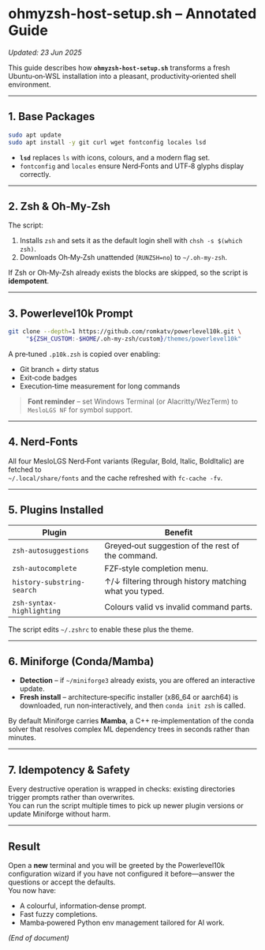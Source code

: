 # ohmyzsh-host-setup.sh – Annotated Guide  
*Updated: 23 Jun 2025*

This guide describes how **`ohmyzsh-host-setup.sh`** transforms a fresh Ubuntu‑on‑WSL installation into a pleasant, productivity‑oriented shell environment.

---

## 1. Base Packages  

```bash
sudo apt update
sudo apt install -y git curl wget fontconfig locales lsd
```

* **`lsd`** replaces `ls` with icons, colours, and a modern flag set.  
* `fontconfig` and `locales` ensure Nerd‑Fonts and UTF‑8 glyphs display correctly.

---

## 2. Zsh & Oh‑My‑Zsh  

The script:

1. Installs `zsh` and sets it as the default login shell with `chsh -s $(which zsh)`.  
2. Downloads Oh‑My‑Zsh unattended (`RUNZSH=no`) to `~/.oh-my-zsh`.

If Zsh or Oh‑My‑Zsh already exists the blocks are skipped, so the script is **idempotent**.

---

## 3. Powerlevel10k Prompt  

```bash
git clone --depth=1 https://github.com/romkatv/powerlevel10k.git \
     "${ZSH_CUSTOM:-$HOME/.oh-my-zsh/custom}/themes/powerlevel10k"
```

A pre‑tuned `.p10k.zsh` is copied over enabling:

* Git branch + dirty status  
* Exit‑code badges  
* Execution‑time measurement for long commands

> **Font reminder** – set Windows Terminal (or Alacritty/WezTerm) to `MesloLGS NF` for symbol support.

---

## 4. Nerd‑Fonts  

All four MesloLGS Nerd‑Font variants (Regular, Bold, Italic, BoldItalic) are fetched to  
`~/.local/share/fonts` and the cache refreshed with `fc-cache -fv`.

---

## 5. Plugins Installed  

| Plugin | Benefit |
|--------|---------|
| `zsh-autosuggestions` | Greyed‑out suggestion of the rest of the command. |
| `zsh-autocomplete` | FZF‑style completion menu. |
| `history-substring-search` | ↑/↓ filtering through history matching what you typed. |
| `zsh-syntax-highlighting` | Colours valid vs invalid command parts. |

The script edits `~/.zshrc` to enable these plus the theme.

---

## 6. Miniforge (Conda/Mamba)  

* **Detection** – if `~/miniforge3` already exists, you are offered an interactive update.  
* **Fresh install** – architecture‑specific installer (x86_64 or aarch64) is downloaded, run non‑interactively, and then `conda init zsh` is called.

By default Miniforge carries **Mamba**, a C++ re‑implementation of the conda solver that resolves complex ML dependency trees in seconds rather than minutes.

---

## 7. Idempotency & Safety  

Every destructive operation is wrapped in checks: existing directories trigger prompts rather than overwrites.  
You can run the script multiple times to pick up newer plugin versions or update Miniforge without harm.

---

## Result  

Open a **new** terminal and you will be greeted by the Powerlevel10k configuration wizard if you have not configured it before—answer the questions or accept the defaults.  
You now have:

* A colourful, information‑dense prompt.  
* Fast fuzzy completions.  
* Mamba‑powered Python env management tailored for AI work.

*(End of document)*